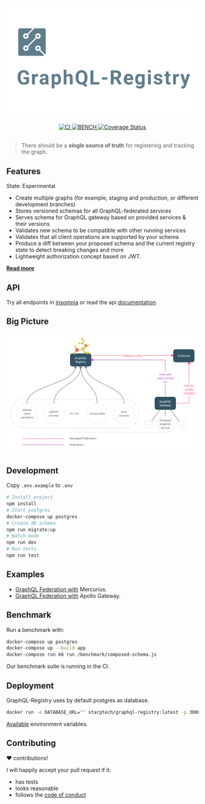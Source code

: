 <div align="center">
  <img src="./docs/logo.png" alt="graphql-registry" width="550" />
</div>

<br>

<div align="center">
  <a href="https://github.com/StarpTech/graphql-registry/actions?query=workflow%3ACI">
    <img src="https://github.com/StarpTech/graphql-registry/actions/workflows/ci.yml/badge.svg" alt="CI" />
  </a>
  <a href="https://github.com/StarpTech/graphql-registry/actions?query=workflow%3ABENCH">
    <img src="https://github.com/StarpTech/graphql-registry/actions/workflows/bench.yml/badge.svg" alt="BENCH" />
  </a>
  <a href='https://coveralls.io/github/StarpTech/graphql-registry?branch=main'><img src='https://coveralls.io/repos/github/StarpTech/graphql-registry/badge.svg?branch=main' alt='Coverage Status' /></a>
</div>

<br/>

> There should be a **single source of truth** for registering and tracking the graph.

## Features

State: Experimental

- Create multiple graphs (for example, staging and production, or different development branches)
- Stores versioned schemas for all GraphQL-federated services
- Serves schema for GraphQL gateway based on provided services & their versions
- Validates new schema to be compatible with other running services
- Validates that all client operations are supported by your schema
- Produce a diff between your proposed schema and the current registry state to detect breaking changes and more
- Lightweight authorization concept based on JWT.

[**Read more**](https://principledgraphql.com/integrity#3-track-the-schema-in-a-registry)

## API

Try all endpoints in [insomnia](https://insomnia.rest/run/?label=GraphQL%20Registry&uri=https%3A%2F%2Fraw.githubusercontent.com%2FStarpTech%2Fgraphql-registry%2Fmain%2Finsomnia.json) or read the api [documentation](./docs/api.md).

## Big Picture

<div align="center">
  <img src="./docs/usecases-02.png" alt="graphql-registry" />
</div>

## Development

Copy `.env.example` to `.env`

```sh
# Install project
npm install
# Start postgres
docker-compose up postgres
# Create db schema
npm run migrate:up
# Watch mode
npm run dev
# Run tests
npm run test
```

## Examples

- [GraphQL Federation with](./examples/mercurius) Mercurius.
- [GraphQL Federation with](./examples/apollo) Apollo Gateway.

## Benchmark

Run a benchmark with:

```sh
docker-compose up postgres
docker-compose up --build app
docker-compose run k6 run /benchmark/composed-schema.js
```

Our benchmark suite is running in the CI.

## Deployment

GraphQL-Registry uses by default postgres as database.

```sh
docker run -e DATABASE_URL="" starptech/graphql-registry:latest -p 3000:3000
```

[Available](/src/core/env.schema.ts) environment variables.

## Contributing

❤️ contributions!

I will happily accept your pull request if it:

- has tests
- looks reasonable
- follows the [code of conduct](./CODE_OF_CONDUCT.md)

